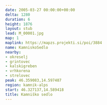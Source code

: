 ```yaml
---
date: 2005-03-27 00:00:00+00:00
delta: 1280
duration: 6
height: 1876
layout: stub
lead: M_00001.jpg
map: 1
maplink: https://mapzs.projekti.si/poi/3884
name: KamniskoSedlo
nearby:
- okreselj
- grintovec
- kalskigreben
- vrhkorena
- strelovec
peak: 46.359083,14.597487
region: kamnik-alps
start: 46.327137,14.589418
title: Kamniško sedlo
---
```

